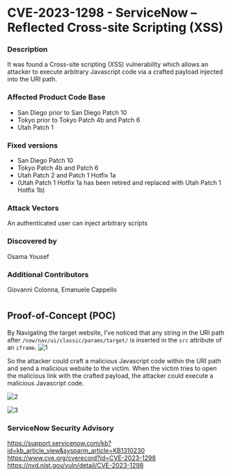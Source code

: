 # **CVE-2023-1298 - ServiceNow – Reflected Cross-site Scripting (XSS)**

### Description
It was found a Cross-site scripting (XSS) vulnerability which allows an attacker to execute arbitrary Javascript code via a crafted payload injected into the URI path.


### Affected Product Code Base
* San Diego prior to San Diego Patch 10
* Tokyo prior to Tokyo Patch 4b and Patch 6
* Utah Patch 1

### Fixed versions
* San Diego Patch 10
* Tokyo Patch 4b and Patch 6
* Utah Patch 2 and Patch 1 Hotfix 1a
* (Utah Patch 1 Hotfix 1a has been retired and replaced with Utah Patch 1 Hotfix 1b)

### Attack Vectors
An authenticated user can inject arbitrary scripts

### Discovered by
Osama Yousef

### Additional Contributors
Giovanni Colonna, Emanuele Cappello


#
#


## **Proof-of-Concept (POC)**

By Navigating the target website, I’ve noticed that any string in the URI path after `/now/nav/ui/classic/params/target/` is inserted in the `src` attribute of an `iframe`.
![1](https://github.com/CapgeminiCisRedTeam/CVE_Review/assets/132057950/359baef2-d25a-454e-b019-4edcebdf5c24)


So the attacker could craft a malicious Javascript code within the URI path and send a malicious website to the victim.
When the victim tries to open the malicious link with the crafted payload, the attacker could execute a malicious Javascript code.

![2](https://github.com/CapgeminiCisRedTeam/CVE_Review/assets/132057950/bcc19312-89b7-4dc2-b8cc-03b1e1a24089)

![3](https://github.com/CapgeminiCisRedTeam/CVE_Review/assets/132057950/1df3312d-ff03-49d0-990a-026a68f6c7ce)


### ServiceNow Security Advisory
https://support.servicenow.com/kb?id=kb_article_view&sysparm_article=KB1310230 
https://www.cve.org/cverecord?id=CVE-2023-1298
https://nvd.nist.gov/vuln/detail/CVE-2023-1298
